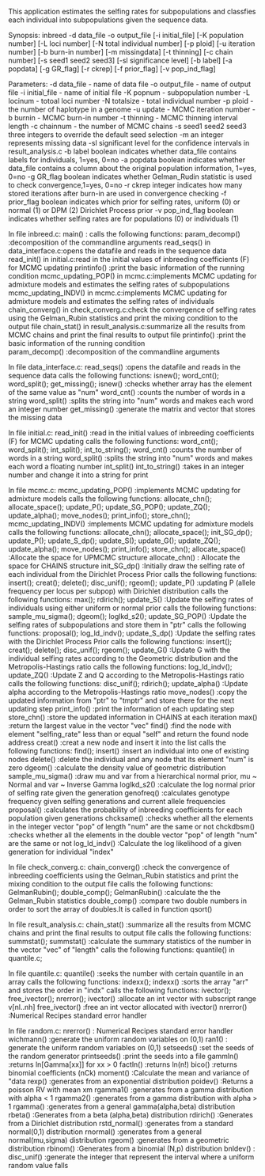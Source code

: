 This application estimates the selfing rates for subpopulations and
 classfies each individual into subpopulations given the sequence data.
 
Synopsis:
	inbreed -d data_file -o output_file [-i initial_file] 
	[-K population number] [-L loci number] [-N total individual number]
	[-p ploid] [-u iteration number] [-b burn-in number] [-m missingdata] 
	[-t thinning] [-c chain number] [-s seed1 seed2 seed3] [-sl significance level] 
	[-b label] [-a popdata] [-g GR_flag] [-r ckrep] [-f prior_flag] [-v pop_ind_flag]

Parameters:
-d data_file - name of data file
-o output_file - name of output file
-i initial_file - name of initial file
-K popnum - subpopulation number
-L locinum - totoal loci number
-N totalsize - total individual number
-p ploid -  the number of haplotype in a genome
-u update - MCMC iteration number
-b burnin - MCMC burn-in number
-t thinning - MCMC thinning interval length
-c chainnum - the number of MCMC chains
-s seed1 seed2 seed3 three integers to override the default seed selection 
-m an integer represents missing data 
-sl significant level for the confidence intervals in result_analysis.c
-b label boolean indicates whether data_file contains labels for individuals, 1=yes, 0=no
-a popdata boolean indicates whether data_file contains a column about the original population information, 1=yes, 0=no
-g GR_flag boolean indicates whether Gelman_Rudin statistic is used to check convergence,1=yes, 0=no
-r ckrep integer indicates how many stored iterations after burn-in are used in convergence checking
-f prior_flag boolean indicates which prior for selfing rates, uniform (0) or normal (1) or DPM (2) Dirichlet Process prior
-v pop_ind_flag boolean indicates whether selfing rates are for populations (0) or individuals (1)
 
In file inbreed.c:
	main() :
	calls the following functions:
		param_decomp() :decomposition of the commandline arguments
		read_seqs() in data_interface.c:opens the datafile and reads in the sequence data
		read_init() in initial.c:read in the initial values of inbreeding coefficients (F) for MCMC updating
		printinfo() :print the basic information of the running condition
		mcmc_updating_POP() in mcmc.c:implements MCMC updating for admixture models and estimates the selfing rates of subpopulations
		mcmc_updating_INDV() in mcmc.c:implements MCMC updating for admixture models and estimates the selfing rates of individuals
		chain_converg() in check_converg.c:check the convergence of selfing rates using the Gelman_Rubin statistics and print the mixing condition to the output file
		chain_stat() in result_analysis.c:summarize all the results from MCMC chains and print the final results to output file
	printinfo() :print the basic information of the running condition	
	param_decomp() :decomposition of the commandline arguments


In file data_interface.c:
	read_seqs() :opens the datafile and reads in the sequence data
	calls the following functions:
		isnew();
		word_cnt();
		word_split();
		get_missing();
	isnew() :checks whether array has the element of the same
		 value as "num"
	word_cnt() :counts the number of words in a string
	word_split() :splits the string into "num" words and makes 
		      each word an integer number
	get_missing() :generate the matrix and vector that stores the missing data

In file initial.c:
	read_init() :read in the initial values of inbreeding coefficients 
		     (F) for MCMC updating
	calls the following functions:
		word_cnt();
		word_split();
		int_split();
		int_to_string();
	word_cnt() :counts the number of words in a string
	word_split() :splits the string into "num" words and makes 
		      each word a floating number
	int_split()
	int_to_string() :takes in an integer number and change it into a string for print

In file mcmc.c:
	mcmc_updating_POP() :implements MCMC updating for admixture models
	calls the following functions:
		allocate_chn();
		allocate_space();
		update_P();
		update_SG_POP();
		update_ZQ();
		update_alpha();
		move_nodes();
		print_info();
		store_chn();
	mcmc_updating_INDV() :implements MCMC updating for admixture models
	calls the following functions:
		allocate_chn();
		allocate_space();
		init_SG_dp();
		update_P();
		update_S_dp();
		update_S();
		update_G();
		update_ZQ();
		update_alpha();
		move_nodes();
		print_info();
		store_chn();
	allocate_space() :Allocate the space for UPMCMC structure
	allocate_chn() : Allocate the space for CHAINS structure
	init_SG_dp() :Initially draw the selfing rate of each individual from the Dirichlet Process Prior
	calls the following functions:
		insert();
		creat();
		delete();
		disc_unif();
		rgeom();
	update_P() :updating P (allele frequency per locus per subpop) with Dirichlet distribution
	calls the following functions:
		max();
		rdirich();
	update_S() :Update the selfing rates of individuals using either uniform or normal prior
	calls the following functions:
		sample_mu_sigma();
		dgeom();
		loglkd_s2();
	update_SG_POP() :Update the selfing rates of subpopulations and store them in "ptr"
	calls the following functions:
		proposal();
		log_ld_indv();
	update_S_dp() :Update the selfing rates with the Dirichlet Process Prior
	calls the following functions:
		insert();
		creat();
		delete();
		disc_unif();
		rgeom();
	update_G() :Update G with the individual selfing rates according to the Geometric distribution and the Metropolis-Hastings ratio
	calls the following functions:
		log_ld_indv();
	update_ZQ() :Update Z and Q according to the Metropolis-Hastings ratio
	calls the following functions:
		disc_unif();
		rdirich();
	update_alpha() :Update alpha according to the Metropolis-Hastings ratio
	move_nodes() :copy the updated information from "ptr" to "tmptr" and store there for the next updating step
	print_info() :print the information of each updating step
	store_chn() :store the updated information in CHAINS at each iteration
	max() :return the largest value in the vector "vec"
	find() :find the node with element "selfing_rate" less than or equal "self" and return the found node address
	creat() :creat a new node and insert it into the list
	calls the following functions:
		find();
	insert() :insert an individual into one of existing nodes
	delete() :delete the individual and any node that its element "num" is zero
	dgeom() :calculate the density value of geometric distribution
	sample_mu_sigma() :draw mu and var from a hierarchical normal prior, mu ~ Normal and var ~ Inverse Gamma
	loglkd_s2() :calculate the log normal prior of selfing rate given the generation
	genofreq() :calculates genotype frequency given selfing 
		    generations and current allele frequencies
	proposal() :calculates the probability of inbreeding coefficients
		    for each population given generations
	chcksame() :checks whether all the elements in the integer vector
		    "pop" of length "num" are the same or not
	chckdbsm() :checks whether all the elements in the double vector
		    "pop" of length "num" are the same or not
	log_ld_indv() :Calculate the log likelihood of a given generation for individual "index"

In file check_converg.c:
	chain_converg() :check the convergence of inbreeding coefficients
			 using the Gelman_Rubin statistics and print the
			 mixing condition to the output file
	calls the following functions:
		GelmanRubin();
		double_comp();
	GelmanRubin() :calculate the the Gelman_Rubin statistics
	double_comp() :compare two double numbers in order to sort the
		       array of doubles.It is called in function qsort()

In file result_analysis.c:
	chain_stat() :summarize all the results from MCMC chains
		      and print the final results to output file
	calls the following functions:
		summstat();
	summstat() :calculate the summary statistics of the number
		    in the vector "vec" of "length"
	calls the following functions:
		quantile() in quantile.c;

In file quantile.c:
	quantile() :seeks the number with certain quantile in an array
	calls the following functions:
		indexx();
	indexx() :sorts the array "arr" and stores the order in "indx"
	calls the following functions:
		ivector();
		free_ivector();
		nrerror();
	ivector() :allocate an int vector with subscript range v[nl..nh]
	free_ivector() :free an int vector allocated with ivector()
	nrerror() :Numerical Recipes standard error handler

In file random.c:
	nrerror() : Numerical Recipes standard error handler
	wichmann() :generate the uniform random variables on (0,1)
	ran1() : generate the uniform random variables on (0,1)
	setseeds() :set the seeds of the random generator
	printseeds() :print the seeds into a file
	gammln() :returns ln[Gamma[xx]] for xx > 0
	factln() :returns ln(n!)
	bico() :returns binomial coefficients (nCk)
	moment() :Calculate the mean and variance of "data
	rexp() :generates from an exponential distribution
	poidev() :Returns a poisson RV with mean xm
	rgamma1() :generates from a gamma distribution with alpha < 1
	rgamma2() :generates from a gamma distribution with alpha > 1
	rgamma() :generates from a general gamma(alpha,beta) distribution
	rbeta() :Generates from a beta (alpha,beta) distribution
	rdirich() :Generates from a Dirichlet distribution
	rstd_normal() :generates from a standard normal(0,1) distribution
	rnormal() :generates from a general normal(mu,sigma) distribution
	rgeom() :generates from a geometric distribution
	rbinom() :Generates from a binomial (N,p) distribution
	bnldev() :
	disc_unif() :generate the integer that represent the interval where a uniform random value falls




